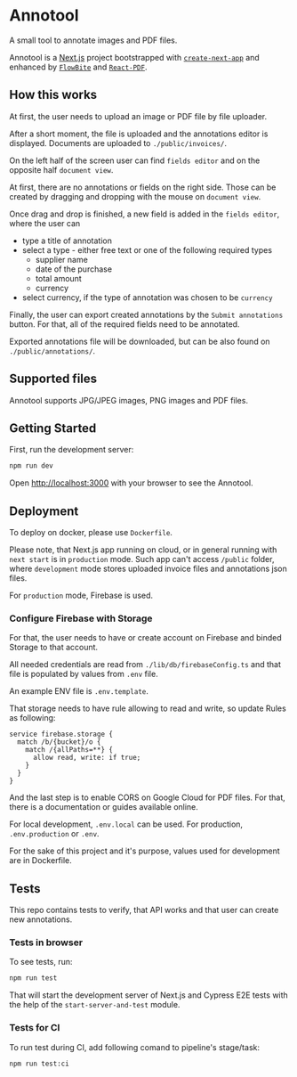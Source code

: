 # Annotool

A small tool to annotate images and PDF files.

Annotool is a [Next.js](https://nextjs.org/) project bootstrapped with [`create-next-app`](https://github.com/vercel/next.js/tree/canary/packages/create-next-app) and enhanced by [`FlowBite`](https://flowbite.com/) and [`React-PDF`](https://www.npmjs.com/package/react-pdf).

## How this works

At first, the user needs to upload an image or PDF file by file uploader.

After a short moment, the file is uploaded and the annotations editor is displayed.
Documents are uploaded to `./public/invoices/`.

On the left half of the screen user can find `fields editor` and on the opposite half `document view`.

At first, there are no annotations or fields on the right side. Those can be created by dragging and dropping with the mouse on `document view`.

Once drag and drop is finished, a new field is added in the `fields editor`, where the user can 
- type a title of annotation
- select a type - either free text or one of the following required types
    - supplier name
    - date of the purchase
    - total amount
    - currency
- select currency, if the type of annotation was chosen to be `currency`

Finally, the user can export created annotations by the `Submit annotations` button.
For that, all of the required fields need to be annotated.

Exported annotations file will be downloaded, but can be also found on `./public/annotations/`.

## Supported files

Annotool supports JPG/JPEG images, PNG images and PDF files.

## Getting Started

First, run the development server:

```bash
npm run dev
```

Open [http://localhost:3000](http://localhost:3000) with your browser to see the Annotool.

## Deployment

To deploy on docker, please use `Dockerfile`.

Please note, that Next.js app running on cloud, or in general running with `next start` is in `production` mode.
Such app can't access `/public` folder, where `development` mode stores uploaded invoice files and annotations json files.

For `production` mode, Firebase is used.

### Configure Firebase with Storage

For that, the user needs to have or create account on Firebase and binded Storage to that account.

All needed credentials are read from `./lib/db/firebaseConfig.ts` and that file is populated by values from `.env` file.

An example ENV file is `.env.template`.

That storage needs to have rule allowing to read and write, so update Rules as following:
```
service firebase.storage {
  match /b/{bucket}/o {
    match /{allPaths=**} {
      allow read, write: if true;
    }
  }
}
```

And the last step is to enable CORS on Google Cloud for PDF files. For that, there is a documentation or guides available online.

For local development, `.env.local` can be used.
For production, `.env.production` or `.env`.

For the sake of this project and it's purpose, values used for development are in Dockerfile.

## Tests

This repo contains tests to verify, that API works and that user can create new annotations.

### Tests in browser
To see tests, run:

```bash
npm run test
```

That will start the development server of Next.js and Cypress E2E tests with the help of the `start-server-and-test` module.

### Tests for CI

To run test during CI, add following comand to pipeline's stage/task:

```bash
npm run test:ci
```